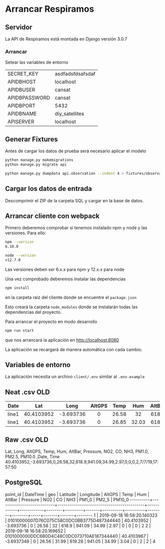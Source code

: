# Arrancar Respiramos

## Servidor

La API de Respiramos está montada en Django versión 3.0.7

### Arrancar

Setear las variables de entorno

|   |   |
|---|---|
| SECRET_KEY|asdfadsfdsafsdaf |
| APIDBHOST|localhost|
| APIDBUSER|cansat|
| APIDBPASSWORD|cansat|
| APIDBPORT|5432|
| APIDBNAME|diy_satellites|
| APISERVER|localhost  | 


## Generar Fixtures

Antes de cargar los datos de prueba será necesario aplicar el modelo

```bash
python manage.py makemigrations
python manage.py migrate api
```

```bash
python manage.py dumpdata api.observation --indent 4 > fixtures/observations.json
```
## Cargar los datos de entrada

Descomprimir el ZIP de la carpeta SQL y cargar en la base de datos.

## Arrancar cliente con webpack

Primero deberemos comprobar si tenemos instalado npm y node y las versiones. Para ello:

```bash
npm --version
6.10.0

node --version
v12.7.0
```
Las versiones deben ser 6.x.x para npm y 12.x.x para node

Una vez comprobado deberemos instalar las dependencias

```bash
npm install
```
en la carpeta raiz del cliente donde se encuentre el `package.json`

Esto creará la carpeta `node_modules` donde se instalarán todas las dependencias del proyecto.

Para arrancar el proyecto en modo desarrollo

```bash
npm run start
```

que nos arrancará la aplicación en [http://localhost:8080](http://localhost:8080)

La aplicación se recargará de manera automática con cada cambio.

## Variables de entorno

La aplicación necesita un archivo `client/.env` similar al `.env.example`

## Neat .csv **OLD**
 Date  |    Lat    |    Long   | AltGPS | Temp  | Hum  |AltBar | Pressure |  NO2  |  CO  | NH3 | PM1.0 | PM2.5 | PM10.0 |  Date  |  Time    |
:-----:|:---------:|:---------:|:------:|:-----:|:----:|:-----:|:--------:|:-----:|:----:|:---:|:-----:|:-----:|:------:|:------:|:--------:|
line1  |40.4103952 | -3.693736 |   0    | 26.58 |  32  | 618.9 |  941.09  | 34.99 | 2.97 |  0  |   0   |   0   |   2    | 7/7/19 | 17:57:50 |
line1  |40.4103952 | -3.693736 |   0    | 26.85 | 32.03| 618.7 |  941.11  | 33.23 | 3.22 |  0  |   2   |   3   |   3    | 7/7/19 | 17:57:50 |

## Raw .csv **OLD**
Lat, Long, AltGPS, Temp, Hum, AltBar, Pressure, NO2, CO, NH3, PM1.0, PM2.5, PM10.0 ,Date, Time
40.4103952,-3.693736,0,26.58,32,618.9,941.09,34.99,2.97,0,0,0,2,7/7/19,17:57:50

## PostgreSQL
point_id |          DateTime          |                    geo                     |  Latitude  | Longitude  | AltGPS |  Temp   |  Hum  |  AltBar  | Pressure |  NO2   |   CO   | NH3 | PM1_0 | PM2_5 | PM10_0 
----------+----------------------------+--------------------------------------------+------------+------------+--------+---------+-------+----------+----------+--------+--------+-----+-------+-------+--------
        1 | 2019-09-18 16:58:20.140323 | 01010000007D76C075C58C0DC0BB3775D487344440 | 40.4103952 |  -3.693736 |      0 |   26.58 |    32 |    618.9 |   941.09 |  34.99 |   2.97 |   0 |     0 |     0 |      2
        2 | 2019-09-18 16:58:20.169652 | 0101000000DDC6B0D4C48C0DC073710AE187344440 | 40.4103967 | -3.6937348 |      0 |   26.56 | 31.99 |   619.28 |   941.05 |  34.99 |   3.04 |   0 |     2 |     2 |      4
